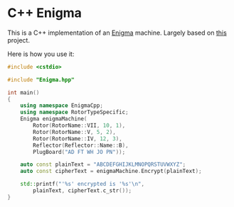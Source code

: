 # C++ Enigma

This is a C++ implementation of an [Enigma](https://en.wikipedia.org/wiki/Enigma_machine) machine. Largely based on [this](https://github.com/mikepound/enigma) project.

Here is how you use it:

```c++
#include <cstdio>

#include "Enigma.hpp"

int main()
{
	using namespace EnigmaCpp;
	using namespace RotorTypeSpecific;
	Enigma enigmaMachine(
		Rotor(RotorName::VII, 10, 1),
		Rotor(RotorName::V, 5, 2),
		Rotor(RotorName::IV, 12, 3),
		Reflector(Reflector::Name::B),
		PlugBoard("AD FT WH JO PN"));

	auto const plainText = "ABCDEFGHIJKLMNOPQRSTUVWXYZ";
	auto const cipherText = enigmaMachine.Encrypt(plainText);

	std::printf("'%s' encrypted is '%s'\n",
		plainText, cipherText.c_str());
}
```

